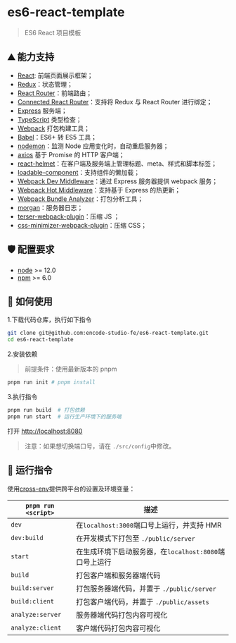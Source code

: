 # es6-react-template

> ES6 React 项目模板

## ⛰️ 能力支持

- [React](https://facebook.github.io/react): 前端页面展示框架；
- [Redux](https://github.com/reactjs/redux)：状态管理；
- [React Router](https://reacttraining.com/react-router)：前端路由；
- [Connected React Router](https://github.com/supasate/connected-react-router)：支持将 Redux 与 React Router 进行绑定；
- [Express](https://expressjs.com) 服务端；
- [TypeScript](https://www.typescriptlang.org) 类型检查；
- [Webpack](https://webpack.js.org) 打包构建工具；
- [Babel](https://babeljs.io)：ES6+ 转 ES5 工具；
- [nodemon](https://nodemon.io)：监测 Node 应用变化时，自动重启服务器；
- [axios](https://axios-http.com) 基于 Promise 的 HTTP 客户端；
- [react-helmet](https://github.com/nfl/react-helmet)：在客户端及服务端上管理标题、meta、样式和脚本标签；
- [loadable-component](https://github.com/smooth-code/loadable-components)：支持组件的懒加载；
- [Webpack Dev Middleware](https://github.com/webpack/webpack-dev-middleware)：通过 Express 服务器提供 webpack 服务；
- [Webpack Hot Middleware](https://github.com/glenjamin/webpack-hot-middleware)：支持基于 Express 的热更新；
- [Webpack Bundle Analyzer](https://github.com/webpack-contrib/webpack-bundle-analyzer)：打包分析工具；
- [morgan](https://github.com/expressjs/morgan)：服务器日志；
- [terser-webpack-plugin](https://github.com/webpack-contrib/terser-webpack-plugin)：压缩 JS ；
- [css-minimizer-webpack-plugin](https://github.com/webpack-contrib/css-minimizer-webpack-plugin)：压缩 CSS；

## 🛡️ 配置要求

- [node](https://nodejs.org/en) >= 12.0
- [npm](https://www.npmjs.com) >= 6.0

## 🔨 如何使用

1.下载代码仓库，执行如下指令

```sh
git clone git@github.com:encode-studio-fe/es6-react-template.git
cd es6-react-template
```

2.安装依赖

> 前提条件：使用最新版本的 pnpm

```sh
pnpm run init # pnpm install
```

3.执行指令

```sh
pnpm run build  # 打包依赖
pnpm run start  # 运行生产环境下的服务端
```

打开 [http://localhost:8080](http://localhost:8080)

> 注意：如果想切换端口号，请在 `./src/config`中修改。

## 🚀 运行指令

使用[cross-env](https://github.com/kentcdodds/cross-env)提供跨平台的设置及环境变量：

| `pnpm run <script>` | 描述                                                   |
| ------------------- | ------------------------------------------------------ |
| `dev`               | 在`localhost:3000`端口号上运行，并支持 HMR        |
| `dev:build`         | 在开发模式下打包至 `./public/server`                |
| `start`             | 在生成环境下启动服务器，在`localhost:8080`端口号上运行 |
| `build`             | 打包客户端和服务器端代码                               |
| `build:server`      | 打包服务器端代码，并置于 `./public/server`          |
| `build:client`      | 打包客户端代码，并置于 `./public/assets`              |
| `analyze:server`    | 服务器端代码打包内容可视化                             |
| `analyze:client`    | 客户端代码打包内容可视化                               |
